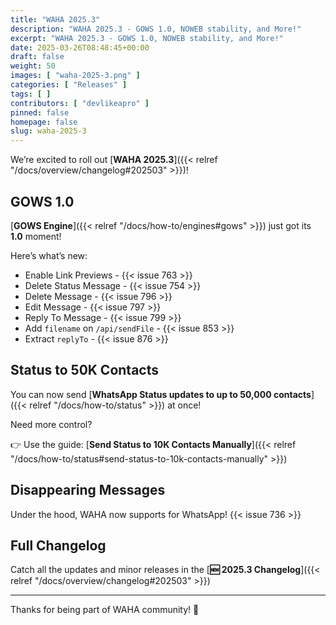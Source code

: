 ```yaml
---
title: "WAHA 2025.3"
description: "WAHA 2025.3 - GOWS 1.0, NOWEB stability, and More!"
excerpt: "WAHA 2025.3 - GOWS 1.0, NOWEB stability, and More!"
date: 2025-03-26T08:48:45+00:00
draft: false
weight: 50
images: [ "waha-2025-3.png" ]
categories: [ "Releases" ]
tags: [ ]
contributors: [ "devlikeapro" ]
pinned: false
homepage: false
slug: waha-2025-3
---
```


We’re excited to roll out [**WAHA 2025.3**]({{< relref "/docs/overview/changelog#202503" >}})!

## GOWS 1.0 

[**GOWS Engine**]({{< relref "/docs/how-to/engines#gows" >}}) just got its **1.0** moment!

Here’s what’s new:
- Enable Link Previews - {{< issue 763 >}}
- Delete Status Message - {{< issue 754  >}}
- Delete Message - {{< issue 796  >}}
- Edit Message - {{< issue 797  >}}
- Reply To Message - {{< issue 799  >}}
- Add `filename` on `/api/sendFile` - {{< issue 853 >}}
- Extract `replyTo` - {{< issue 876 >}}


## Status to 50K Contacts

You can now send [**WhatsApp Status updates to up to 50,000 contacts**]({{< relref "/docs/how-to/status" >}}) at once!

Need more control?

👉 Use the guide: [**Send Status to 10K Contacts Manually**]({{< relref "/docs/how-to/status#send-status-to-10k-contacts-manually" >}})

## Disappearing Messages

Under the hood, WAHA now supports for WhatsApp! {{< issue 736 >}}


## Full Changelog

Catch all the updates and minor releases in the [**🆕 2025.3 Changelog**]({{< relref "/docs/overview/changelog#202503" >}})

---

Thanks for being part of WAHA community! 🙌